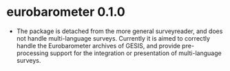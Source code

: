 # eurobarometer 0.1.0

* The package is detached from the more general surveyreader, and does not handle multi-language surveys. Currently it is aimed to correctly handle the Eurobarometer archives of GESIS, and provide pre-processing support for the integration or presentation of multi-language surveys.
